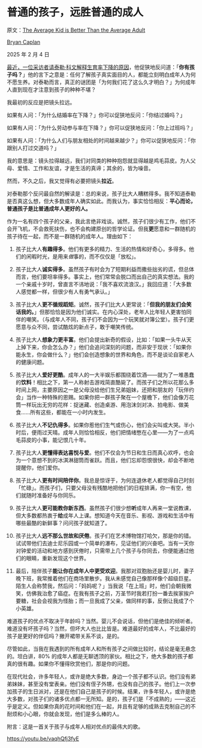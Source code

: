 # 普通的孩子，远胜普通的成人

原文：[The Average Kid is Better Than the Average Adult](https://www.betonit.ai/p/all-the-ways-kids-are-better-than)

[Bryan Caplan](https://substack.com/@betonit)

2025 年 2 月 4 日

[最近，一位采访者请泰勒·科文解释生育率下降的原因](https://x.com/misha_saul/status/1877465282601443786)，他促狭地反问道：「**你有孩子吗？**」他的言下之意是：任何了解孩子真实面目的人，都能立刻明白成年人为何不愿生养。对泰勒而言，真正的谜团是「为何我们花了这么久才明白？」为何成年人直到现在才注意到孩子的种种不堪？

我最初的反应是把镜头拉远。

如果有人问：「为什么结婚率在下降？」你可以促狭地反问：「你结过婚吗？」

如果有人问：「为什么劳动参与率在下降？」你可以促狭地反问：「你上过班吗？」

如果有人问：「为什么人们与朋友相处的时间越来越少？」你可以促狭地反问：「你跟别人打过交道吗？」

我的意思是：镜头拉得越远，我们对同类的种种抱怨就显得越是鸡毛蒜皮。为人父母、爱情、工作和友谊，才是生活的真谛；其余的，皆为噪音。

然而，不久之后，我又觉得有必要把镜头**拉近**。

对泰勒那个反问最自然的解读是：总的来说，孩子比大人糟糕得多。我不知道泰勒是否真这么想，但大多数成年人确实如此。而我认为，事实恰恰相反：**平心而论，普通孩子是比普通成年人更好的人。**

作为一名有四个孩子的父亲，我此言绝非戏谈。诚然，孩子们很少有工作，他们不会开飞机，不会救死扶伤，也不会构建原创的哲学论证。但我**更**愿意和一群随机的孩子待在一起，而不是一群随机的成年人。理由如下：

1.  孩子比大人**有趣得多**。他们有更多的精力、生活的热情和好奇心，多得多。他们的闲暇时光，是用来*做*事的，而不仅仅是「放松」。

2.  孩子比大人**诚实得多**。虽然孩子有时会为了短期利益而撒些拙劣的谎，但总体而言，他们要坦率得多。事实上，他们常常会脱口而出自己的真实想法。我的一个亲戚十岁时，曾直言不讳地说：「我不喜欢流浪汉。」我回应道：「大多数人感觉都一样，但很少有人有勇气承认。」

3.  孩子比大人**更不循规蹈矩**。诚然，孩子们比大人更常说：「**但我的朋友们会笑话我的。**」但那恰恰是因为他们诚实。在内心深处，老年人比年轻人更害怕同伴的嘲笑。（与成年人不同，孩子们不会因为一个玩笑就对簿公堂）。孩子们更愿意与众不同，尝试酷炫的新点子，敢于嘲笑传统。

4.  孩子比大人**想象力更丰富**。他们会提出新奇的假设，比如：「如果一头牛从天上掉下来，你会怎么办？」他们会追问深刻的问题，而非安于现状：「如果你能永生，你会做什么？」他们会创造想象的世界和角色，而不是谈论自家老人的健康问题。

5.  孩子比大人**爱好更酷**。成年人的一大半娱乐都围绕着饮酒——就为了一堆愚蠢的**饮料**！相比之下，第一人称射击游戏简直酷毙了。而孩子们之所以花那么多时间上网，主要原因之一是父母没给他们生兄弟姐妹，还把和朋友的「玩伴约会」当作一种特殊的恩赐。如果你把一群孩子聚在一个屋檐下，他们会像万花筒一样玩出无穷的花样：捉迷藏、创造桌游、用泡沫剑对决、拍电影、做美食……所有这些，都能在一小时内发生。

6.  孩子比大人**不记仇得多**。如果你惹他们生气或伤心，他们会尖叫或大哭。半小时后，便雨过天晴。成年人则恰恰相反，他们把情绪憋在心里——为了一点鸡毛蒜皮的小事，能记恨几十年。

7.  孩子比大人**更懂得表达喜悦与爱**。他们不仅会为节日和生日而真心欢呼，也会为一个意想不到的冰淇淋甜筒而雀跃。而且，他们忘却怨恨很快，却会不断地提醒你，他们爱你。

8.  孩子比大人**更有时间陪伴你**。我总是惊讶于，为何连退休老人都觉得自己时刻「忙碌」。而孩子们，只要父母没有残酷地把他们的日程排满，你一有空，他们就随时准备好与你同乐。

9.  孩子比大人**更可能教你新东西**。虽然孩子们很少想**听**成年人再来一堂说教课，但大多数都热衷于**给**成年人上课。想知道今天在音乐、影视、游戏和生活中有哪些最酷的新鲜事？问问孩子就知道了。

10. 孩子比大人**远不那么世故和厌倦**。孩子们在艺术博物馆打哈欠，那是你的错。试试带他们去迪士尼乐园或一个简单的瀑布，见证他们的兴奋吧。当有一天你对钟爱的活动和地方感到厌倦时，只需带上几个孩子与你同去，你便能通过他们的眼睛，重新发现这个世界。

11. 最后，陪伴孩子**能让你在成年人中更受欢迎**。我那对双胞胎还是婴儿时，妻子晚下班，我常推着他们在商场里散步。我从未感觉自己像那样像个超级巨星。陌生人会称赞我，然后问：「妈妈呢？」当我说「在上班」时，他们会朝我微笑，仿佛我治愈了癌症。在我有孩子之前，万圣节时我若打扮一番去挨家挨户要糖，社会会视我为怪胎；而一旦我成了父亲，做同样的事，反倒让我成了个小英雄。

难道孩子的优点不取决于年龄吗？当然。婴儿不会说话，但他们是绝佳的倾听者。难道没有坏孩子吗？当然，但坏大人也比比皆是。难道最好的成年人，不比最好的孩子是更好的伴侣吗？撇开裙带关系不谈，是的。

尽管如此，当我在我遇到的所有成年人和所有孩子之间做比较时，结论是毫无悬念的。坦白讲，80% 的成年人都是无聊透顶的家伙。相比之下，绝大多数的孩子都真的很有趣。如果你不懂得欣赏他们，那是你的问题。

在现代社会，许多年轻人，或许是绝大多数，身边一个孩子都不认识。他们没有弟弟妹妹，甚至没有堂表亲。他们没有侄子外甥，也没有自己的孩子。他们上一次参加孩子的生日派对，还是在他们自己是孩子的时候。结果，许多年轻人，或许是绝大多数，对孩子们的诸多优点都一无所知。是的，孩子们是「不成熟的」——这近乎是定义。但如果你真的花时间和他们在一起，并且有足够的成熟去克制自己的不耐烦和小心眼，你就会发现，他们是多么棒的人。

附言：这是一首关于孩子与成年人相对优点的最伟大的歌。

https://youtu.be/vaqhQfj3fyE